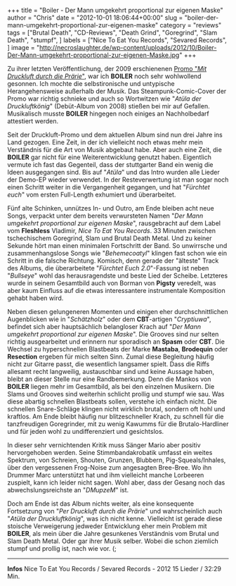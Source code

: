 +++
title = "Boiler - Der Mann umgekehrt proportional zur eigenen Maske"
author = "Chris"
date = "2012-10-01 18:06:44+00:00"
slug = "boiler-der-mann-umgekehrt-proportional-zur-eigenen-maske"
category = "reviews"
tags = ["Brutal Death", "CD-Reviews", "Death Grind", "Goregrind", "Slam Death", "stumpf", ]
labels = ["Nice To Eat You Records", "Sevared Records", ]
image = "http://necroslaughter.de/wp-content/uploads/2012/10/Boiler-Der-Mann-umgekehrt-proportional-zur-eigenen-Maske.jpg"
+++

Zu ihrer letzten Veröffentlichung, der 2009 erschienenen <a href="http://necroslaughter.de/2009/09/boiler-atula-der-druckluftkonig/" title="Boiler – Mit Druckluft durch die Prärie">Promo "_Mit Druckluft durch die Prärie_"</a>, war ich **BOILER** noch sehr wohlwollend gesonnen. Ich mochte die selbstironische und untypische Herangehensweise außerhalb der Musik. Das Steampunk-Comic-Cover der Promo war richtig schnieke und auch so Wortwitzen wie "_Atüla der Druckluftkönig_" (Debüt-Album von 2008) stießen bei mir auf Gefallen. Musikalisch musste **BOILER** hingegen noch einiges an Nachholbedarf attestiert werden.

Seit der Druckluft-Promo und dem aktuellen Album sind nun drei Jahre ins Land gezogen. Eine Zeit, in der ich vielleicht noch etwas mehr mein Verständnis für die Art von Musik abgebaut habe. Aber auch eine Zeit, die **BOILER** gar nicht für eine Weiterentwicklung genutzt haben. Eigentlich vermute ich fast das Gegenteil, dass der stuttgarter Band ein wenig die Ideen ausgegangen sind. Bis auf "_Atüla_" und das Intro wurden alle Lieder der Demo-EP wieder verwendet. In der Resteverwertung ist man sogar noch einen Schritt weiter in die Vergangenheit gegangen, und hat "_Fürchtet euch_" vom ersten Full-Length exhumiert und überarbeitet.

Fünf alte Schinken, unnützes In- und Outro, am Ende bleiben acht neue Songs, verpackt unter dem bereits verwursteten Namen "_Der Mann umgekehrt proportional zur eigenen Maske_", rausgebracht auf dem Label vom **Fleshless** Vladimir, _Nice To Eat You Records_. 33 Minuten zwischen tschechischem Goregrind, Slam und Brutal Death Metal. Und zu keiner Sekunde hört man einen minimalen Fortschritt der Band. So unwirrsche und zusammenhangslose Songs wie "_Behemecoatyl_" klingen fast schon wie ein Schritt in die falsche Richtung. Komisch, denn gerade der "älteste" Track des Albums, die überarbeitete "_Fürchtet Euch 2.0_"-Fassung ist neben "_Bullseye_" wohl das herausragendste und beste Lied der Scheibe. Letzteres wurde in seinem Gesamtbild auch von Borman von **Pigsty** veredelt, was aber kaum Einfluss auf die etwas interessantere instrumentale Komposition gehabt haben wird.

Neben diesen gelungeneren Momenten und einigen eher durchschnittlichen Augenblicken wie in "_Schätzholz_" oder dem **CBT**-artigen "_Cryptiuwa_", befindet sich aber hauptsächlich belangloser Krach auf "_Der Mann umgekehrt proportional zur eigenen Maske_". Die Grooves sind nur selten richtig ausgearbeitet und erinnern nur sporadisch an **Spasm** oder **CBT**. Die Wechsel zu hyperschnellen Blastbeats der Marke **Mastaba**, **Brodequin** oder **Resection** ergeben für mich selten Sinn. Zumal diese Begleitung häufig nicht zur Gitarre passt, die wesentlich langsamer spielt. Dass die Riffs allesamt recht langweilig, austauschbar sind und keine Aussage haben, bleibt an dieser Stelle nur eine Randbemerkung. Denn die Mankos von **BOILER** liegen mehr im Gesamtbild, als bei den einzelnen Musikern. Die Slams und Grooves sind weiterhin schlicht prollig und stumpf wie sau. Was diese abartig schnellen Blastbeats sollen, verstehe ich einfach nicht. Die schnellen Snare-Schläge klingen nicht wirklich brutal, sondern oft hohl und kraftlos. Am Ende bleibt häufig  nur blitzeschneller Krach, zu schnell für die tanzfreudigen Goregrinder, mit zu wenig Kawumms für die Brutalo-Hardliner und für jeden wohl zu undifferenziert und gesichtslos.

In dieser sehr vernichtenden Kritik muss Sänger Mario aber positiv hervorgehoben werden. Seine Stimmbandakrobatik umfasst ein weites Spektrum, von Schreien, Shouten, Grunzen, Blubbern, Pig-Squeals/Inhales, über den vergessenen Frog-Noise zum angesagten Bree-Bree. Wo ihn Drummer Marc unterstützt hat und ihm vielleicht manche Lorbeeren zuspielt, kann ich leider nicht sagen. Wohl aber, dass der Gesang noch das abwechslungsreichste an "_DMupzeM_" ist.

Doch am Ende ist das Album nichts weiter, als eine konsequente Fortsetzung von "_Per Druckluft durch die Prärie_" und wahrscheinlich auch "_Atüla der Druckluftkönig_", was ich nicht kenne. Vielleicht ist gerade diese stoische Verweigerung jedweder Entwicklung eher mein Problem mit **BOILER**, als mein über die Jahre gesunkenes Verständnis vom Brutal und Slam Death Metal. Oder gar ihrer Musik selber. Wobei die schon ziemlich stumpf und prollig ist, nach wie vor. (;



---
**Infos**
Nice To Eat You Records / Sevared Records - 2012
15 Lieder / 32:29 Min.
